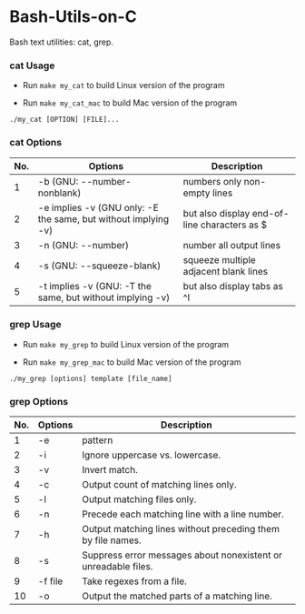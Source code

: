 # Bash-Utils-on-C

Bash text utilities: cat, grep.

### cat Usage

- Run `make my_cat` to build Linux version of the program

- Run `make my_cat_mac` to build Mac version of the program

`./my_cat [OPTION] [FILE]...`

### cat Options

| No. | Options                                                        | Description                                  |
|-----|----------------------------------------------------------------|----------------------------------------------|
| 1   | -b (GNU: --number-nonblank)                                    | numbers only non-empty lines                 |
| 2   | -e implies -v (GNU only: -E the same, but without implying -v) | but also display end-of-line characters as $ |
| 3   | -n (GNU: --number)                                             | number all output lines                      |
| 4   | -s (GNU: --squeeze-blank)                                      | squeeze multiple adjacent blank lines        |
| 5   | -t implies -v (GNU: -T the same, but without implying -v)      | but also display tabs as ^I                  |

### grep Usage

- Run `make my_grep` to build Linux version of the program

- Run `make my_grep_mac` to build Mac version of the program

`./my_grep [options] template [file_name]`

### grep Options

| No. | Options | Description                                                    |
|-----|---------|----------------------------------------------------------------|
| 1   | -e      | pattern                                                        |
| 2   | -i      | Ignore uppercase vs. lowercase.                                |
| 3   | -v      | Invert match.                                                  |
| 4   | -c      | Output count of matching lines only.                           |
| 5   | -l      | Output matching files only.                                    |
| 6   | -n      | Precede each matching line with a line number.                 |
| 7   | -h      | Output matching lines without preceding them by file names.    |
| 8   | -s      | Suppress error messages about nonexistent or unreadable files. |
| 9   | -f file | Take regexes from a file.                                      |
| 10  | -o      | Output the matched parts of a matching line.                   |